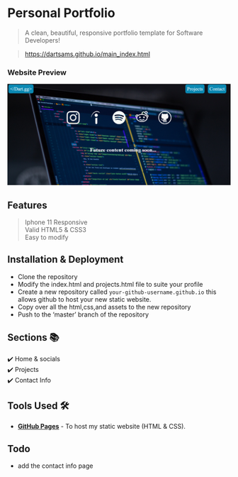 # Personal Portfolio 
> A clean, beautiful, responsive portfolio template for Software Developers!

> https://dartsams.github.io/main_index.html


### Website Preview
<p> 
    <a href="https://dartsams.github.io/assets/portfolio-website-preview.PNG" target="_blank"><img src="assets/portfolio website preview.PNG">
    </a>
</p>


## Features 
> Iphone 11 Responsive\
> Valid HTML5 & CSS3\
> Easy to modify

## Installation & Deployment 
-	Clone the repository
-	Modify the index.html and projects.html file to suite your profile
-	Create a new repository called `your-github-username.github.io` this allows github to host your new static website.
-	Copy over all the html,css,and assets to the new repository 
-	Push to the ‘master’ branch of the repository


## Sections 📚
✔️ Home & socials\
✔️ Projects\
✔️ Contact Info


## Tools Used 🛠️
* [<b>GitHub Pages</b>](https://create-react-app.dev/docs/deployment/#github-pages) - To host my static website (HTML & CSS).


## Todo
-   add the contact info page